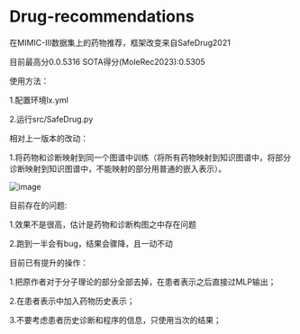 # Drug-recommendations

在MIMIC-III数据集上的药物推荐，框架改变来自SafeDrug2021

目前最高分0.0.5316  SOTA得分(MoleRec2023):0.5305

使用方法：

1.配置环境lx.yml

2.运行src/SafeDrug.py

相对上一版本的改动：

1.将药物和诊断映射到同一个图谱中训练（将所有药物映射到知识图谱中，将部分诊断映射到知识图谱中，不能映射的部分用普通的嵌入表示）。

![image](https://github.com/lixiang-222/Drug-recommendations/assets/98081667/2a954f5e-3709-4794-a77c-ecd9a3e8b32d)

目前存在的问题:

1.效果不是很高，估计是药物和诊断构图之中存在问题

2.跑到一半会有bug，结果会骤降，且一动不动

目前已有提升的操作：

1.把原作者对于分子理论的部分全部去掉，在患者表示之后直接过MLP输出；

2.在患者表示中加入药物历史表示；

3.不要考虑患者历史诊断和程序的信息，只使用当次的结果；
